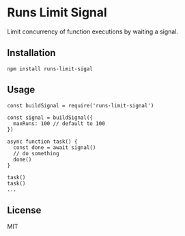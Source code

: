 # Runs Limit Signal

Limit concurrency of function executions by waiting a signal.

## Installation

```
npm install runs-limit-sigal
```

## Usage


``` ecmascript6
const buildSignal = require('runs-limit-signal')

const signal = buildSignal({
  maxRuns: 100 // default to 100
})

async function task() {
  const done = await signal()
  // do something
  done()
}

task()
task()
...
```

## License

MIT